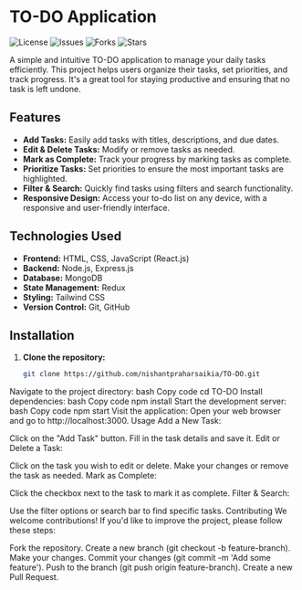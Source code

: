 # TO-DO Application

![License](https://img.shields.io/github/license/nishantpraharsaikia/TO-DO)
![Issues](https://img.shields.io/github/issues/nishantpraharsaikia/TO-DO)
![Forks](https://img.shields.io/github/forks/nishantpraharsaikia/TO-DO)
![Stars](https://img.shields.io/github/stars/nishantpraharsaikia/TO-DO)

A simple and intuitive TO-DO application to manage your daily tasks efficiently. This project helps users organize their tasks, set priorities, and track progress. It's a great tool for staying productive and ensuring that no task is left undone.

## Features

- **Add Tasks:** Easily add tasks with titles, descriptions, and due dates.
- **Edit & Delete Tasks:** Modify or remove tasks as needed.
- **Mark as Complete:** Track your progress by marking tasks as complete.
- **Prioritize Tasks:** Set priorities to ensure the most important tasks are highlighted.
- **Filter & Search:** Quickly find tasks using filters and search functionality.
- **Responsive Design:** Access your to-do list on any device, with a responsive and user-friendly interface.

## Technologies Used

- **Frontend:** HTML, CSS, JavaScript (React.js)
- **Backend:** Node.js, Express.js
- **Database:** MongoDB
- **State Management:** Redux
- **Styling:** Tailwind CSS
- **Version Control:** Git, GitHub

## Installation

1. **Clone the repository:**
   ```bash
   git clone https://github.com/nishantpraharsaikia/TO-DO.git
Navigate to the project directory:
bash
Copy code
cd TO-DO
Install dependencies:
bash
Copy code
npm install
Start the development server:
bash
Copy code
npm start
Visit the application: Open your web browser and go to http://localhost:3000.
Usage
Add a New Task:

Click on the "Add Task" button.
Fill in the task details and save it.
Edit or Delete a Task:

Click on the task you wish to edit or delete.
Make your changes or remove the task as needed.
Mark as Complete:

Click the checkbox next to the task to mark it as complete.
Filter & Search:

Use the filter options or search bar to find specific tasks.
Contributing
We welcome contributions! If you'd like to improve the project, please follow these steps:

Fork the repository.
Create a new branch (git checkout -b feature-branch).
Make your changes.
Commit your changes (git commit -m 'Add some feature').
Push to the branch (git push origin feature-branch).
Create a new Pull Request.
